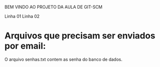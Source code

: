 BEM VINDO AO PROJETO DA AULA DE GIT-SCM

Linha 01
Linha 02

Arquivos que precisam ser enviados por email:
==============================================
O arquivo senhas.txt contem as senha do banco de dados.